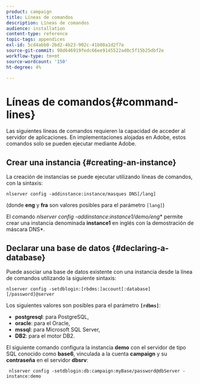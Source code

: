 ```yaml
---
product: campaign
title: Líneas de comandos
description: Líneas de comandos
audience: installation
content-type: reference
topic-tags: appendices
exl-id: 5cd4abb0-2bd2-4b23-902c-41b08a1d2f7a
source-git-commit: 98d646919fedc66ee9145522ad0c5f15b25dbf2e
workflow-type: tm+mt
source-wordcount: '150'
ht-degree: 4%

---
```


# Líneas de comandos{#command-lines}

Las siguientes líneas de comandos requieren la capacidad de acceder al servidor de aplicaciones. En implementaciones alojadas en Adobe, estos comandos solo se pueden ejecutar mediante Adobe.

## Crear una instancia {#creating-an-instance}

La creación de instancias se puede ejecutar utilizando líneas de comandos, con la sintaxis:

```
nlserver config -addinstance:instance/masques DNS[/lang]
```

(donde **eng** y **fra** son valores posibles para el parámetro `[lang]`)

El comando **nlserver config -addinstance:instance1/demo*/eng** permite crear una instancia denominada **instance1** en inglés con la demostración de máscara DNS*.

## Declarar una base de datos {#declaring-a-database}

Puede asociar una base de datos existente con una instancia desde la línea de comandos utilizando la siguiente sintaxis:

```
nlserver config -setdblogin:[rbdms:]account[:database][/password]@server
```

Los siguientes valores son posibles para el parámetro **`[rdbms]`**:

* **postgresql**: para PostgreSQL,
* **oracle**: para el Oracle,
* **mssql**: para Microsoft SQL Server,
* **DB2**: para el motor DB2.

El siguiente comando configura la instancia **demo** con el servidor de tipo SQL conocido como **base6**, vinculada a la cuenta **campaign** y su **contraseña** en el servidor **dbsrv**:

```
 nlserver config -setdblogin:db:campaign:myBase/password@dbServer -instance:demo
```
